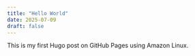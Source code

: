 ```yaml
---
title: "Hello World"
date: 2025-07-09
draft: false
---
```


This is my first Hugo post on GitHub Pages using Amazon Linux.

